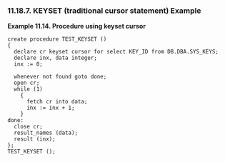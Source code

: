 <div>

<div>

<div>

<div>

### 11.18.7. KEYSET (traditional cursor statement) Example

</div>

</div>

</div>

<div>

**Example 11.14. Procedure using keyset cursor**

<div>

``` programlisting
create procedure TEST_KEYSET ()
{
  declare cr keyset cursor for select KEY_ID from DB.DBA.SYS_KEYS;
  declare inx, data integer;
  inx := 0;

  whenever not found goto done;
  open cr;
  while (1)
    {
      fetch cr into data;
      inx := inx + 1;
    }
done:
  close cr;
  result_names (data);
  result (inx);
};
TEST_KEYSET ();
```

</div>

</div>

  

</div>
